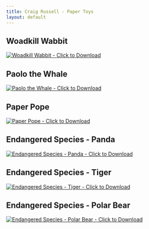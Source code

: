 ```yaml
---
title: Craig Russell - Paper Toys
layout: default
---
```


## Woadkill Wabbit ##

[![Woadkill Wabbit - Click to Download](http://dl.dropbox.com/u/40327200/web/papertoys/woadkill_wabbit.png)][1]

## Paolo the Whale ##

[![Paolo the Whale - Click to Download](http://dl.dropbox.com/u/40327200/web/papertoys/paolo_whale.png)][2]

## Paper Pope ##

[![Paper Pope - Click to Download](http://dl.dropbox.com/u/40327200/web/papertoys/paper_pope.png)][3]

## Endangered Species - Panda ##

[![Endangered Species - Panda - Click to Download](http://dl.dropbox.com/u/40327200/web/papertoys/endangered_panda.png)][4]

## Endangered Species - Tiger ##

[![Endangered Species - Tiger - Click to Download](http://dl.dropbox.com/u/40327200/web/papertoys/endangered_tiger.png)][5]

## Endangered Species - Polar Bear ##

[![Endangered Species - Polar Bear - Click to Download](http://dl.dropbox.com/u/40327200/web/papertoys/endangered_polar.png)][6]

[1]: http://dl.dropbox.com/u/40327200/web/papertoys/woadkill_wabbit.zip
[2]: http://dl.dropbox.com/u/40327200/web/papertoys/paolo_whale.zip
[3]: http://dl.dropbox.com/u/40327200/web/papertoys/paper_pope.zip
[4]: http://dl.dropbox.com/u/40327200/web/papertoys/endangered_panda.zip
[5]: http://dl.dropbox.com/u/40327200/web/papertoys/endangered_tiger.zip
[6]: http://dl.dropbox.com/u/40327200/web/papertoys/endangered_polar.zip
